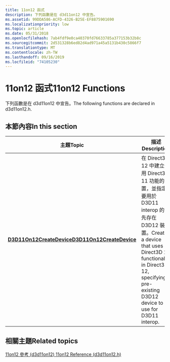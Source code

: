```yaml
---
title: 11on12 函式
description: 下列函數是在 d3d11on12 中宣告。
ms.assetid: 99DDA586-ACFD-4326-B25E-EF8875901690
ms.localizationpriority: low
ms.topic: article
ms.date: 05/31/2018
ms.openlocfilehash: 7ab4fdf9e0ca40370fd76633785a377153b32b8c
ms.sourcegitcommit: 2d531328b6ed82d4ad971a45a5131b430c5866f7
ms.translationtype: MT
ms.contentlocale: zh-TW
ms.lasthandoff: 09/16/2019
ms.locfileid: "74105230"
---
```

# <a name="11on12-functions"></a><span data-ttu-id="42d67-103">11on12 函式</span><span class="sxs-lookup"><span data-stu-id="42d67-103">11on12 Functions</span></span>

<span data-ttu-id="42d67-104">下列函數是在 d3d11on12 中宣告。</span><span class="sxs-lookup"><span data-stu-id="42d67-104">The following functions are declared in d3d11on12.h.</span></span>

## <a name="in-this-section"></a><span data-ttu-id="42d67-105">本節內容</span><span class="sxs-lookup"><span data-stu-id="42d67-105">In this section</span></span>



| <span data-ttu-id="42d67-106">主題</span><span class="sxs-lookup"><span data-stu-id="42d67-106">Topic</span></span>                                                             | <span data-ttu-id="42d67-107">描述</span><span class="sxs-lookup"><span data-stu-id="42d67-107">Description</span></span>                                                                                                                                       |
|-------------------------------------------------------------------|---------------------------------------------------------------------------------------------------------------------------------------------------|
| [<span data-ttu-id="42d67-108">**D3D11On12CreateDevice**</span><span class="sxs-lookup"><span data-stu-id="42d67-108">**D3D11On12CreateDevice**</span></span>](/windows/desktop/api/d3d11on12/nf-d3d11on12-d3d11on12createdevice)<br/> | <span data-ttu-id="42d67-109">在 Direct3D 12 中建立使用 Direct3D 11 功能的裝置，並指定要用於 D3D11 interop 的預先存在 D3D12 裝置。</span><span class="sxs-lookup"><span data-stu-id="42d67-109">Creates a device that uses Direct3D 11 functionality in Direct3D 12, specifying a pre-existing D3D12 device to use for D3D11 interop.</span></span> <br/> |



 

## <a name="related-topics"></a><span data-ttu-id="42d67-110">相關主題</span><span class="sxs-lookup"><span data-stu-id="42d67-110">Related topics</span></span>

<dl> <dt>

[<span data-ttu-id="42d67-111">11on12 參考 (d3d11on12) </span><span class="sxs-lookup"><span data-stu-id="42d67-111">11on12 Reference (d3d11on12.h)</span></span>](direct3d-11on12-reference.md)
</dt> </dl>

 

 





